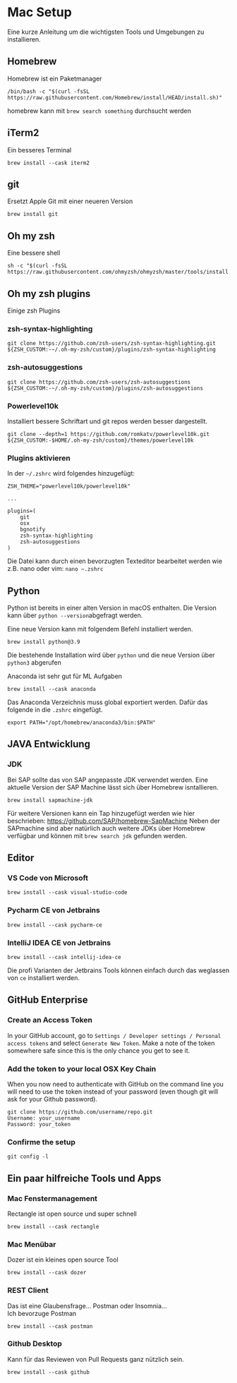 # Mac Setup
Eine kurze Anleitung um die wichtigsten Tools und Umgebungen zu installieren.
## Homebrew
Homebrew ist ein Paketmanager
```shell
/bin/bash -c "$(curl -fsSL https://raw.githubusercontent.com/Homebrew/install/HEAD/install.sh)"
```
homebrew kann mit ```brew search something``` durchsucht werden
## iTerm2
Ein besseres Terminal
```shell
brew install --cask iterm2
```

## git
Ersetzt Apple Git mit einer neueren Version
```shell
brew install git
```

## Oh my zsh 
Eine bessere shell
```shell
sh -c "$(curl -fsSL https://raw.githubusercontent.com/ohmyzsh/ohmyzsh/master/tools/install.sh)"
```

## Oh my zsh plugins

Einige zsh Plugins
### zsh-syntax-highlighting
```shell
git clone https://github.com/zsh-users/zsh-syntax-highlighting.git ${ZSH_CUSTOM:-~/.oh-my-zsh/custom}/plugins/zsh-syntax-highlighting
```

### zsh-autosuggestions
```shell
git clone https://github.com/zsh-users/zsh-autosuggestions ${ZSH_CUSTOM:-~/.oh-my-zsh/custom}/plugins/zsh-autosuggestions
```

### Powerlevel10k
Installiert bessere Schriftart und git repos werden besser dargestellt.
```shell
git clone --depth=1 https://github.com/romkatv/powerlevel10k.git ${ZSH_CUSTOM:-$HOME/.oh-my-zsh/custom}/themes/powerlevel10k
```

### Plugins aktivieren
In der ```~/.zshrc``` wird folgendes hinzugefügt:
```shell
ZSH_THEME="powerlevel10k/powerlevel10k"

...

plugins=(
    git
    osx
    bgnotify
    zsh-syntax-highlighting
    zsh-autosuggestions
)
```
Die Datei kann durch einen bevorzugten Texteditor bearbeitet werden wie z.B. nano
oder vim: ````nano ~.zshrc````

## Python
Python ist bereits in einer alten Version in macOS enthalten.
Die Version kann über ```python --version```abgefragt werden.

Eine neue Version kann mit folgendem Befehl installiert werden.
```shell
brew install python@3.9
```
Die bestehende Installation wird über ```python``` und die neue Version über ```python3``` abgerufen

Anaconda ist sehr gut für ML Aufgaben
```shell
brew install --cask anaconda
```

Das Anaconda Verzeichnis muss global exportiert werden.
Dafür das folgende in die ```.zshrc``` eingefügt.
```shell
export PATH="/opt/homebrew/anaconda3/bin:$PATH"
```


## JAVA Entwicklung

### JDK
Bei SAP sollte das von SAP angepasste JDK verwendet werden. Eine aktuelle Version
der SAP Machine lässt sich über Homebrew isntallieren.
```shell
brew install sapmachine-jdk
```
Für weitere Versionen kann ein Tap hinzugefügt werden wie hier beschrieben:
https://github.com/SAP/homebrew-SapMachine
Neben der SAPmachine sind aber natürlich auch weitere JDKs über Homebrew
verfügbar und können mit ```brew search jdk``` gefunden werden.

## Editor
### VS Code von Microsoft
```shell
brew install --cask visual-studio-code
```
### Pycharm CE von Jetbrains
```shell
brew install --cask pycharm-ce
```
### IntelliJ IDEA CE von Jetbrains
```shell
brew install --cask intellij-idea-ce
```
Die profi Varianten der Jetbrains Tools können einfach durch das weglassen von ````ce````
installiert werden.

## GitHub Enterprise
### Create an Access Token
In your GitHub account, go to ```Settings / Developer settings / Personal access tokens``` and select ```Generate New Token```. Make a note of the token somewhere safe since this is the only chance you get to see it.

### Add the token to your local OSX Key Chain
When you now need to authenticate with GitHub on the command line you will need to use the token instead of your password (even though git will ask for your Github password).
```shell
git clone https://github.com/username/repo.git
Username: your_username
Password: your_token
```

### Confirme the setup
```shell
git config -l
```
## Ein paar hilfreiche Tools und Apps
### Mac Fenstermanagement
Rectangle ist open source und super schnell
```shell
brew install --cask rectangle
```

### Mac Menübar
Dozer ist ein kleines open source Tool
```shell
brew install --cask dozer
```

### REST Client
Das ist eine Glaubensfrage... Postman oder Insomnia...  
Ich bevorzuge Postman 
```shell
brew install --cask postman
```

### Github Desktop
Kann für das Reviewen von Pull Requests ganz nützlich sein.
```shell
brew install --cask github
```
